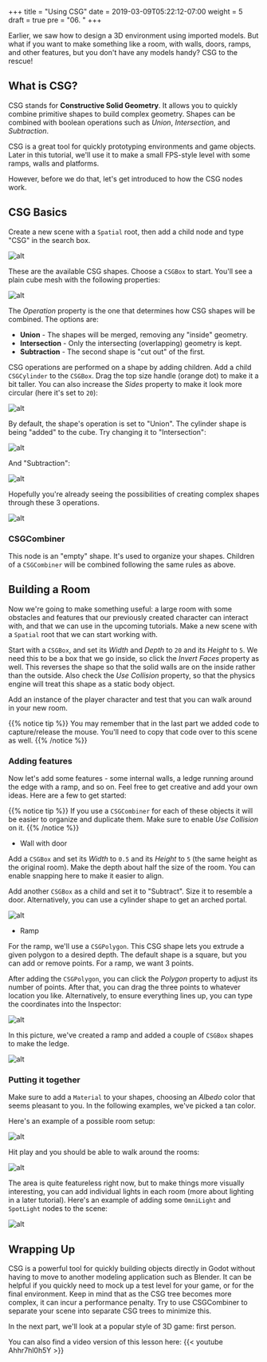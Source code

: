 +++
title = "Using CSG"
date = 2019-03-09T05:22:12-07:00
weight = 5
draft = true
pre = "06. "
+++

Earlier, we saw how to design a 3D environment using imported models. But what
if you want to make something like a room, with walls, doors, ramps, and other
features, but you don't have any models handy? CSG to the rescue!

## What is CSG?

CSG stands for **Constructive Solid Geometry**. It allows you to quickly
combine primitive shapes to build complex geometry. Shapes can be combined with
boolean operations such as _Union_, _Intersection_, and _Subtraction_.

CSG is a great tool for quickly prototyping environments and game objects. Later
in this tutorial, we'll use it to make a small FPS-style level with some ramps,
walls and platforms.

However, before we do that, let's get introduced to how the CSG nodes work.

## CSG Basics

Create a new scene with a `Spatial` root, then add a child node and type "CSG"
in the search box.

![alt](/godot_lessons/img/3d_06_01.png?width=400)

These are the available CSG shapes. Choose a `CSGBox` to start. You'll see a
plain cube mesh with the following properties:

![alt](/godot_lessons/img/3d_06_02.png?width=200)

The _Operation_ property is the one that determines how CSG shapes will be
combined. The options are:

* **Union** - The shapes will be merged, removing any "inside" geometry.
* **Intersection** - Only the intersecting (overlapping) geometry is kept.
* **Subtraction** - The second shape is "cut out" of the first.

CSG operations are performed on a shape by adding children. Add a child `CSGCylinder`
to the `CSGBox`. Drag the top size handle (orange dot) to make it a bit taller.
You can also increase the _Sides_ property to make it look more circular (here
it's set to `20`):

![alt](/godot_lessons/img/3d_06_03.png?width=200)

By default, the shape's operation is set to "Union". The cylinder shape is
being "added" to the cube. Try changing it to "Intersection":

![alt](/godot_lessons/img/3d_06_04.gif?width=200)

And "Subtraction":

![alt](/godot_lessons/img/3d_06_05.gif?width=200)

Hopefully you're already seeing the possibilities of creating complex shapes
through these 3 operations.

![alt](/godot_lessons/img/3d_06_06.png?width=300)

### CSGCombiner

This node is an "empty" shape. It's used to organize your shapes. Children of
a `CSGCombiner` will be combined following the same rules as above.

## Building a Room

Now we're going to make something useful: a large room with some obstacles and
features that our previously created character can interact with, and that we
can use in the upcoming tutorials. Make a new scene with a `Spatial` root that
we can start working with.

Start with a `CSGBox`, and set its _Width_ and _Depth_ to `20` and its _Height_
to `5`. We need this to be a box that we go inside, so click the _Invert Faces_
property as well. This reverses the shape so that the solid walls are on the
inside rather than the outside. Also check the _Use Collision_ property, so that
the physics engine will treat this shape as a static body object.

Add an instance of the player character and test that you can walk around in
your new room.

{{% notice tip %}}
You may remember that in the last part we added code to capture/release the
mouse. You'll need to copy that code over to this scene as well.
{{% /notice %}}

### Adding features

Now let's add some features - some internal walls, a ledge running around the
edge with a ramp, and so on. Feel free to get creative and add your own ideas.
Here are a few to get started:

{{% notice tip %}}
If you use a `CSGCombiner` for each of these objects it will be easier to
organize and duplicate them. Make sure to enable _Use Collision_ on it.
{{% /notice %}}

* Wall with door

Add a `CSGBox` and set its _Width_ to `0.5` and its _Height_ to `5` (the same
height as the original room). Make the depth about half the size of the room.
You can enable snapping here to make it easier to align.

Add another `CSGBox` as a child and set it to "Subtract". Size it to resemble
a door. Alternatively, you can use a cylinder shape to get an arched portal.

![alt](/godot_lessons/img/3d_06_07.png?width=300)

* Ramp

For the ramp, we'll use a `CSGPolygon`. This CSG shape lets you extrude a given
polygon to a desired depth. The default shape is a square, but you can add or
remove points. For a ramp, we want 3 points.

After adding the `CSGPolygon`, you can click the _Polygon_ property to adjust
its number of points. After that, you can drag the three points to whatever
location you like. Alternatively, to ensure everything lines up, you can type
the coordinates into the Inspector:

![alt](/godot_lessons/img/3d_06_12.png?width=500)

In this picture, we've created a ramp and added a couple of `CSGBox` shapes to
make the ledge.

![alt](/godot_lessons/img/3d_06_08.png?width=300)

### Putting it together

Make sure to add a `Material` to your shapes, choosing an _Albedo_ color that
seems pleasant to you. In the following examples, we've picked a tan color.

Here's an example of a possible room setup:

![alt](/godot_lessons/img/3d_06_13.png?width=300)

Hit play and you should be able to walk around the rooms:

![alt](/godot_lessons/img/3d_06_10.gif?width=250)

The area is quite featureless right now, but to make things more visually
interesting, you can add individual lights in each room (more about lighting
in a later tutorial). Here's an example of adding some `OmniLight` and `SpotLight`
nodes to the scene:

![alt](/godot_lessons/img/3d_06_11.gif?width=250)

## Wrapping Up

CSG is a powerful tool for quickly building objects directly in Godot without
having to move to another modeling application such as Blender. It can be helpful
if you quickly need to mock up a test level for your game, or for the final
environment. Keep in mind that as the CSG tree becomes more complex, it can
incur a performance penalty. Try to use CSGCombiner to separate your scene
into separate CSG trees to minimize this.

In the next part, we'll look at a popular style of 3D game: first person.

You can also find a video version of this lesson here:
{{< youtube Ahhr7hl0h5Y >}}